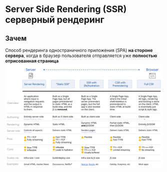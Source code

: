 # Server Side Rendering (SSR) серверный рендеринг

## Зачем

Способ рендеринга одностраничного приложения (SPA) __на стороне сервера__, когда в браузер пользователя отправляется уже __полностью отрисованная страница__
![ssr](../../../img/technology/middleware/ssr.png)
